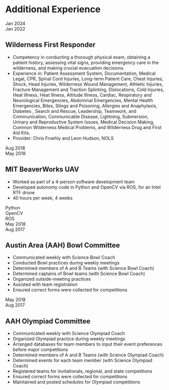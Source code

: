 <div class="poster-section poster-scols reach-section" markdown="1">

# Additional Experience

<div class="rxp_4" id="rxp" markdown="1">      
    <div class="cv_left" markdown="1">
        <div class="date_one" id="date">
            Jan 2024
        </div>
        <div class="date_two" id="date">
            Jan 2022
        </div>
    </div>
    <div class="cv_right" markdown="1">

## Wilderness First Responder

<div id="optional" markdown="1">

 - Competency in conducting a thorough physical exam, obtaining a patient history, assessing vital signs, providing emergency care in the wilderness, and making crucial evacuation decisions. 
 - Experience in: Patient Assessment System, Documentation, Medical Legal, CPR, Spinal Cord Injuries, Long-term Patient Care, Chest Injuries, Shock, Head Injuries, Wilderness Wound Management, Athletic Injuries, Fracture Management and Traction Splinting, Dislocations, Cold Injuries, Heat Illness, Heat Illness, Altitude Illness, Cardiac, Respiratory and Neurological Emergencies, Abdominal Emergencies, Mental Health Emergencies, Bites, Stings and Poisoning, Allergies and Anaphylaxis, Diabetes , Search and Rescue, Leadership, Teamwork, and  Communication, Communicable Disease, Lightning, Submersion, Urinary and Reproductive System Issues, Medical Decision Making, Common Wilderness Medical Problems, and Wilderness Drug and First Aid Kits.
 - Provider: Chris Froehly and Leon Hudson, NOLS

</div>

</div>
</div>

<div class="rxp_4" id="rxp" markdown="1">      
    <div class="cv_left" markdown="1">
        <div class="date_one" id="date">
            Aug 2018
        </div>
        <div class="date_two" id="date">
            May 2018
        </div>
    </div>
    <div class="cv_right" markdown="1">


## MIT BeaverWorks UAV

<div id="optional" markdown="1">

 - Worked as part of a 4-person software development team
 - Developed autonomy code in Python and OpenCV via ROS, for an Intel RTF drone
 - 40 hours per week, 4 weeks

</div>

<div id="item">
<div class="items">Python</div>
<div class="items">OpenCV</div>
<div class="items">ROS</div>
</div>

</div>
</div>

<div class="rxp_4" id="rxp" markdown="1">      
    <div class="cv_left" markdown="1">
        <div class="date_one" id="date">
            May 2018
        </div>
        <div class="date_two" id="date">
            Aug 2017
        </div>
    </div>
    <div class="cv_right" markdown="1">

## Austin Area (AAH) Bowl Committee

<div id="optional" markdown="1">

 - Communicated weekly with Science Bowl Coach
 - Conducted Bowl practices during weekly meetings
 - Determined members of A and B Teams (with Science Bowl Coach)
 - Determined captains of Bowl teams (with Science Bowl Coach)
 - Organized outside-meeting practices
 - Assisted with team registration
 - Ensured correct forms were collected for competitions

</div>
</div>
</div>
<div class="rxp_4" id="rxp" markdown="1">      
    <div class="cv_left" markdown="1">
        <div class="date_one" id="date">
            May 2018
        </div>
        <div class="date_two" id="date">
            Aug 2017
        </div>
    </div>
    <div class="cv_right" markdown="1">

## AAH Olympiad Committee 

<div id="optional" markdown="1">

 - Communicated weekly with Science Olympiad Coach
 - Organized Olympiad practice during weekly meetings
 - Arranged databases for team members to input their event preferences before major competitions
 - Determined members of A and B Teams (with Science Olympiad Coach)
 - Determined events for each team member (with Science Olympiad Coach)
 - Registered teams for invitationals, regional, and state competitions
 - Ensured correct forms were collected for competitions
 - Maintained and posted schedules for Olympiad competitions

</div>
</div>
</div>
</div>